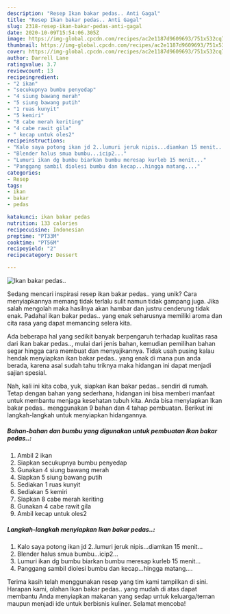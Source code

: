 ```yaml
---
description: "Resep Ikan bakar pedas.. Anti Gagal"
title: "Resep Ikan bakar pedas.. Anti Gagal"
slug: 2318-resep-ikan-bakar-pedas-anti-gagal
date: 2020-10-09T15:54:06.305Z
image: https://img-global.cpcdn.com/recipes/ac2e1187d9609693/751x532cq70/ikan-bakar-pedas-foto-resep-utama.jpg
thumbnail: https://img-global.cpcdn.com/recipes/ac2e1187d9609693/751x532cq70/ikan-bakar-pedas-foto-resep-utama.jpg
cover: https://img-global.cpcdn.com/recipes/ac2e1187d9609693/751x532cq70/ikan-bakar-pedas-foto-resep-utama.jpg
author: Darrell Lane
ratingvalue: 3.7
reviewcount: 13
recipeingredient:
- "2 ikan"
- "secukupnya bumbu penyedap"
- "4 siung bawang merah"
- "5 siung bawang putih"
- "1 ruas kunyit"
- "5 kemiri"
- "8 cabe merah keriting"
- "4 cabe rawit gila"
- " kecap untuk oles2"
recipeinstructions:
- "Kalo saya potong ikan jd 2..lumuri jeruk nipis...diamkan 15 menit..."
- "Blender halus smua bumbu...icip2..."
- "Lumuri ikan dg bumbu biarkan bumbu meresap kurleb 15 menit..."
- "Panggang sambil diolesi bumbu dan kecap...hingga matang...."
categories:
- Resep
tags:
- ikan
- bakar
- pedas

katakunci: ikan bakar pedas 
nutrition: 133 calories
recipecuisine: Indonesian
preptime: "PT33M"
cooktime: "PT56M"
recipeyield: "2"
recipecategory: Dessert

---
```



![Ikan bakar pedas..](https://img-global.cpcdn.com/recipes/ac2e1187d9609693/751x532cq70/ikan-bakar-pedas-foto-resep-utama.jpg)

Sedang mencari inspirasi resep ikan bakar pedas.. yang unik? Cara menyiapkannya memang tidak terlalu sulit namun tidak gampang juga. Jika salah mengolah maka hasilnya akan hambar dan justru cenderung tidak enak. Padahal ikan bakar pedas.. yang enak seharusnya memiliki aroma dan cita rasa yang dapat memancing selera kita.



Ada beberapa hal yang sedikit banyak berpengaruh terhadap kualitas rasa dari ikan bakar pedas.., mulai dari jenis bahan, kemudian pemilihan bahan segar hingga cara membuat dan menyajikannya. Tidak usah pusing kalau hendak menyiapkan ikan bakar pedas.. yang enak di mana pun anda berada, karena asal sudah tahu triknya maka hidangan ini dapat menjadi sajian spesial.


Nah, kali ini kita coba, yuk, siapkan ikan bakar pedas.. sendiri di rumah. Tetap dengan bahan yang sederhana, hidangan ini bisa memberi manfaat untuk membantu menjaga kesehatan tubuh kita. Anda bisa menyiapkan Ikan bakar pedas.. menggunakan 9 bahan dan 4 tahap pembuatan. Berikut ini langkah-langkah untuk menyiapkan hidangannya.

<!--inarticleads1-->

##### Bahan-bahan dan bumbu yang digunakan untuk pembuatan Ikan bakar pedas..:

1. Ambil 2 ikan
1. Siapkan secukupnya bumbu penyedap
1. Gunakan 4 siung bawang merah
1. Siapkan 5 siung bawang putih
1. Sediakan 1 ruas kunyit
1. Sediakan 5 kemiri
1. Siapkan 8 cabe merah keriting
1. Gunakan 4 cabe rawit gila
1. Ambil  kecap untuk oles2




<!--inarticleads2-->

##### Langkah-langkah menyiapkan Ikan bakar pedas..:

1. Kalo saya potong ikan jd 2..lumuri jeruk nipis...diamkan 15 menit...
1. Blender halus smua bumbu...icip2...
1. Lumuri ikan dg bumbu biarkan bumbu meresap kurleb 15 menit...
1. Panggang sambil diolesi bumbu dan kecap...hingga matang....




Terima kasih telah menggunakan resep yang tim kami tampilkan di sini. Harapan kami, olahan Ikan bakar pedas.. yang mudah di atas dapat membantu Anda menyiapkan makanan yang sedap untuk keluarga/teman maupun menjadi ide untuk berbisnis kuliner. Selamat mencoba!
